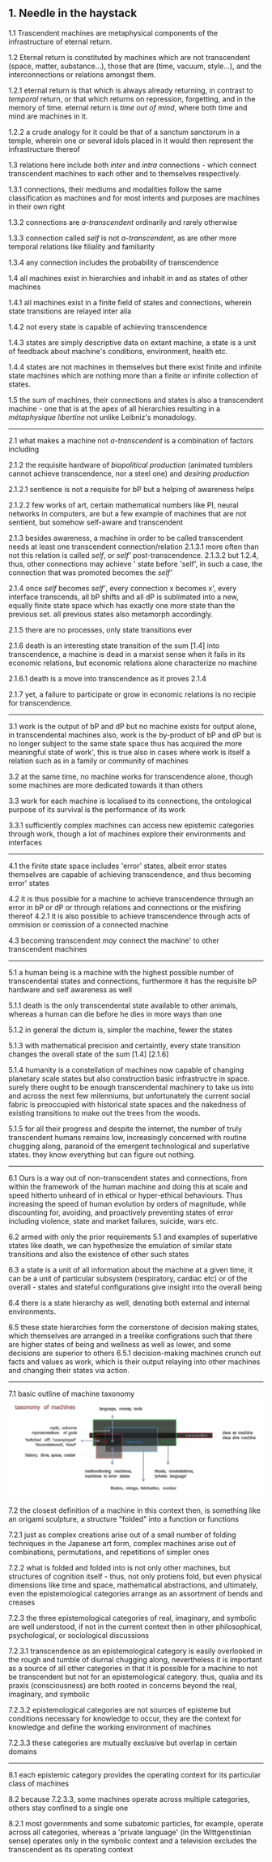 ## 1. Needle in the haystack 

1.1 Trascendent machines are metaphysical components of the infrastructure of eternal return. 


1.2 Eternal return is constituted by machines which are not transcendent (space, matter, substance...), those that are (time, vacuum, style...), and the interconnections or relations amongst them.

1.2.1 eternal return is that which is always already returning, in contrast to _temporal_ return, or that which returns on repression, forgetting, and in the memory of time. eternal return is _time out of mind_, where both time and mind are machines in it.

1.2.2 a crude analogy for it could be that of a sanctum sanctorum in a temple, wherein one or several idols placed in it would then represent the infrastructure thereof 


1.3 relations here include both _inter_ and _intra_ connections - which connect transcendent machines to each other and to themselves respectively.

1.3.1 connections, their mediums and modalities follow the same classification as machines and for most intents and purposes are machines in their own right 

1.3.2 connections are _a-transcendent_ ordinarily and rarely otherwise

1.3.3 connection called _self_ is not _a-transcendent_, as are other more temporal relations like filiality and familiarity

1.3.4 any connection includes the probability of transcendence 


1.4 all machines exist in hierarchies and inhabit in and as states of other machines

1.4.1 all machines exist in a finite field of states and connections, wherein state transitions are relayed inter alia

1.4.2 not every state is capable of achieving transcendence

1.4.3 states are simply descriptive data on extant machine, a state is a unit of feedback about machine's conditions, environment, health etc.

1.4.4 states are not machines in themselves but there exist finite and infinite state machines which are nothing more than a finite or infinite collection of states. 


1.5 the sum of machines, their connections and states is also a transcendent machine - one that is at the apex of all hierarchies resulting in a _métaphysique libertine_ not unlike Leibniz's monadology.

--- 

2.1 what makes a machine not _a-transcendent_ is a combination of factors including


2.1.2 the requisite hardware of _biopolitical production_ (animated tumblers cannot achieve transcendence, nor a steel one) and _desiring production_

2.1.2.1 sentience is not a requisite for bP but a helping of awareness helps

2.1.2.2 few works of art, certain mathematical numbers like PI, neural networks in computers, are but a few example of machines that are not sentient, but somehow self-aware and transcendent


2.1.3 besides awareness, a machine in order to be called transcendent needs at least one transcendent connection/relation 
2.1.3.1 more often than not this relation is called _self_, or _self'_ post-transcendence. 
2.1.3.2 but 1.2.4, thus, other connections may achieve ' state before 'self', in such a case, the connection that was promoted becomes the _self'_


2.1.4 once _self_ becomes _self'_, every connection x becomes x', every interface transcends, all bP shifts and all dP is sublimated into a new, equally finite state space which has exactly one more state than the previous set. all previous states also metamorph accordingly.


2.1.5 there are no processes, only state transitions ever 


2.1.6 death is an interesting state transition of the sum [1.4] into transcendence, a machine is dead in a marxist sense when it fails in its economic relations, but economic relations alone characterize no machine

2.1.6.1 death is a move into transcendence as it proves 2.1.4 


2.1.7 yet, a failure to participate or grow in economic relations is no recipie for transcendence.

---


3.1 work is the output of bP and dP but no machine exists for output alone, in transcendental machines also, work is the by-product of bP and dP but is no longer subject to the same state space thus has acquired the more meaningful state of work', this is true also in cases where work is itself a relation such as in a family or community of machines 


3.2 at the same time, no machine works for transcendence alone, though some machines are more dedicated towards it than others 


3.3 work for each machine is localised to its connections, the ontological purpose of its survival is the performance of its work

3.3.1 sufficiently complex machines can access new epistemic categories through work, though a lot of machines explore their environments and interfaces



---


4.1 the finite state space includes 'error' states, albeit error states themselves are capable of achieving transcendence, and thus becoming error' states


4.2 it is thus possible for a machine to achieve transcendence through an error in bP or dP or through relations and connections or the misfiring thereof 
4.2.1 it is also possible to achieve transcendence through acts of ommision or comission of a connected machine 


4.3 becoming transcendent _may_ connect the machine' to other transcendent machines 


---


5.1 a human being is a machine with the highest possible number of transcendental states and connections, furthermore it has the requisite bP hardware and self awareness as well

5.1.1 death is the only transcendental state available to other animals, whereas a human can die before he dies in more ways than one 

5.1.2 in general the dictum is, simpler the machine, fewer the states 


5.1.3  with mathematical precision and certaintly, every state transition changes the overall state of the sum [1.4] [2.1.6]


5.1.4 humanity is a constellation of machines now capable of changing planetary scale states but also construction basic infrastructre in space. surely there ought to be enough transcendental machinery to take us into and across the next few milenniums, but unfortunately the current social fabric is preoccupied with historical state spaces and the nakedness of existing transitions to make out the trees from the woods.


5.1.5 for all their progress and despite the internet, the number of truly transcendent humans remains low, increasingly concerned with routine chugging along, paranoid of the emergent technological and superlative states. they know everything but can figure out nothing.


--- 


6.1 Ours is a way out of non-transcendent states and connections, from within the framework of the human machine and doing this at scale and speed hitherto unheard of in ethical or hyper-ethical behaviours. Thus increasing the speed of human evolution by orders of magnitude, while discounting for, avoiding, and proactively preventing states of error including violence, state and market failures, suicide, wars etc.


6.2 armed with only the prior requirements 5.1 and examples of superlative states like death, we can hypothesize the emulation of similar state transitions and also the existence of other such states 


6.3 a state is a unit of all information about the machine at a given time, it can be a unit of particular subsystem (respiratory, cardiac etc) or of the overall - states and stateful configurations give insight into the overall being 


6.4 there is a state hierarchy as well, denoting both external and internal environments. 


6.5 these state hierarchies form the cornerstone of decision making states, which themselves are arranged in a treelike configrations such that there are higher states of being and wellness as well as lower, and some decisions are superior to others 
6.5.1 decision-making machines crunch out facts and values as work, which is their output relaying into other machines and changing their states via action.

---


7.1 basic outline of machine taxonomy 
![tom](../../../../attachments/taxonomy_of_machines.svg) 


7.2 the closest definition of a machine in this context then, is something like an origami sculpture, a structure "folded" into a function or functions

7.2.1 just as complex creations arise out of a small number of folding techniques in the Japanese art form, complex machines arise out of combinations, permutations, and repetitions of simpler ones 

7.2.2 what is folded and folded into is not only other machines, but structures of cognition itself - thus, not only protiens fold, but even physical dimensions like time and space, mathematical abstractions, and ultimately, even the epistemological categories arrange as an assortment of bends and creases

7.2.3 the three epistemological categories of real, imaginary, and symbolic are well understood, if not in the current context then in other philosophical, psychological, or sociological discussions

7.2.3.1 transcendence as an epistemological category is easily overlooked in the rough and tumble of diurnal chugging along, nevertheless it is important as a source of all other categories in that it is possible for a machine to not be transcendent but not for an epistemological category. thus, qualia and its praxis (consciousness) are both rooted in concerns beyond the real, imaginary, and symbolic

7.2.3.2 epistemological categories are not sources of episteme but conditions necessary for knowledge to occur, they are the context for knowledge and define the working environment of machines

7.2.3.3 these categories are mutually exclusive but overlap in certain domains

---

8.1 each epistemic category provides the operating context for its particular class of machines


8.2 because 7.2.3.3, some machines operate across multiple categories, others stay confined to a single one 

8.2.1 most governments and some subatomic particles, for example, operate across all categories, whereas a 'private language' (in the Wittgenstinian sense) operates only in the symbolic context and a television excludes the transcendent as its operating context 